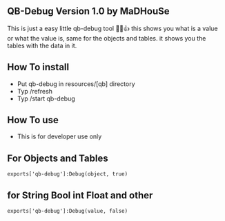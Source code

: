 ## QB-Debug Version 1.0 by MaDHouSe
This is just a easy little qb-debug tool 👊😁👍
this shows you what is a value or what the value is, same for the objects and tables.
it shows you the tables with the data in it.


## How To install
- Put qb-debug in resources/[qb] directory
- Typ /refresh
- Typ /start qb-debug


## How To use 
- This is for developer use only


## For Objects and Tables
```
exports['qb-debug']:Debug(object, true)
```

## for String Bool int Float and other
```
exports['qb-debug']:Debug(value, false)
```
